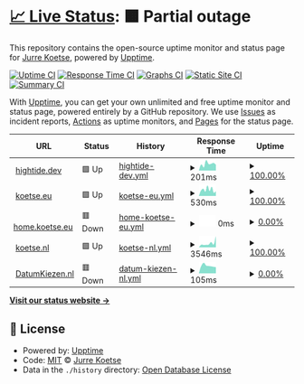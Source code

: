 # [📈 Live Status](https://status.hightide.dev): <!--live status--> **🟧 Partial outage**

This repository contains the open-source uptime monitor and status page for [Jurre Koetse](https://status.hightide.dev), powered by [Upptime](https://github.com/upptime/upptime).

[![Uptime CI](https://github.com/HighTide/status.hightide.dev/workflows/Uptime%20CI/badge.svg)](https://github.com/HighTide/status.hightide.dev/actions?query=workflow%3A%22Uptime+CI%22)
[![Response Time CI](https://github.com/HighTide/status.hightide.dev/workflows/Response%20Time%20CI/badge.svg)](https://github.com/HighTide/status.hightide.dev/actions?query=workflow%3A%22Response+Time+CI%22)
[![Graphs CI](https://github.com/HighTide/status.hightide.dev/workflows/Graphs%20CI/badge.svg)](https://github.com/HighTide/status.hightide.dev/actions?query=workflow%3A%22Graphs+CI%22)
[![Static Site CI](https://github.com/HighTide/status.hightide.dev/workflows/Static%20Site%20CI/badge.svg)](https://github.com/HighTide/status.hightide.dev/actions?query=workflow%3A%22Static+Site+CI%22)
[![Summary CI](https://github.com/HighTide/status.hightide.dev/workflows/Summary%20CI/badge.svg)](https://github.com/HighTide/status.hightide.dev/actions?query=workflow%3A%22Summary+CI%22)

With [Upptime](https://upptime.js.org), you can get your own unlimited and free uptime monitor and status page, powered entirely by a GitHub repository. We use [Issues](https://github.com/HighTide/status.hightide.dev/issues) as incident reports, [Actions](https://github.com/HighTide/status.hightide.dev/actions) as uptime monitors, and [Pages](https://status.hightide.dev) for the status page.

<!--start: status pages-->
<!-- This summary is generated by Upptime (https://github.com/upptime/upptime) -->
<!-- Do not edit this manually, your changes will be overwritten -->
<!-- prettier-ignore -->
| URL | Status | History | Response Time | Uptime |
| --- | ------ | ------- | ------------- | ------ |
| <img alt="" src="https://icons.duckduckgo.com/ip3/hightide.dev.ico" height="13"> [hightide.dev](https://hightide.dev) | 🟩 Up | [hightide-dev.yml](https://github.com/HighTide/status.hightide.dev/commits/HEAD/history/hightide-dev.yml) | <details><summary><img alt="Response time graph" src="./graphs/hightide-dev/response-time-week.png" height="20"> 201ms</summary><br><a href="https://status.hightide.dev/history/hightide-dev"><img alt="Response time 121" src="https://img.shields.io/endpoint?url=https%3A%2F%2Fraw.githubusercontent.com%2FHighTide%2Fstatus.hightide.dev%2FHEAD%2Fapi%2Fhightide-dev%2Fresponse-time.json"></a><br><a href="https://status.hightide.dev/history/hightide-dev"><img alt="24-hour response time 178" src="https://img.shields.io/endpoint?url=https%3A%2F%2Fraw.githubusercontent.com%2FHighTide%2Fstatus.hightide.dev%2FHEAD%2Fapi%2Fhightide-dev%2Fresponse-time-day.json"></a><br><a href="https://status.hightide.dev/history/hightide-dev"><img alt="7-day response time 201" src="https://img.shields.io/endpoint?url=https%3A%2F%2Fraw.githubusercontent.com%2FHighTide%2Fstatus.hightide.dev%2FHEAD%2Fapi%2Fhightide-dev%2Fresponse-time-week.json"></a><br><a href="https://status.hightide.dev/history/hightide-dev"><img alt="30-day response time 165" src="https://img.shields.io/endpoint?url=https%3A%2F%2Fraw.githubusercontent.com%2FHighTide%2Fstatus.hightide.dev%2FHEAD%2Fapi%2Fhightide-dev%2Fresponse-time-month.json"></a><br><a href="https://status.hightide.dev/history/hightide-dev"><img alt="1-year response time 120" src="https://img.shields.io/endpoint?url=https%3A%2F%2Fraw.githubusercontent.com%2FHighTide%2Fstatus.hightide.dev%2FHEAD%2Fapi%2Fhightide-dev%2Fresponse-time-year.json"></a></details> | <details><summary><a href="https://status.hightide.dev/history/hightide-dev">100.00%</a></summary><a href="https://status.hightide.dev/history/hightide-dev"><img alt="All-time uptime 98.39%" src="https://img.shields.io/endpoint?url=https%3A%2F%2Fraw.githubusercontent.com%2FHighTide%2Fstatus.hightide.dev%2FHEAD%2Fapi%2Fhightide-dev%2Fuptime.json"></a><br><a href="https://status.hightide.dev/history/hightide-dev"><img alt="24-hour uptime 100.00%" src="https://img.shields.io/endpoint?url=https%3A%2F%2Fraw.githubusercontent.com%2FHighTide%2Fstatus.hightide.dev%2FHEAD%2Fapi%2Fhightide-dev%2Fuptime-day.json"></a><br><a href="https://status.hightide.dev/history/hightide-dev"><img alt="7-day uptime 100.00%" src="https://img.shields.io/endpoint?url=https%3A%2F%2Fraw.githubusercontent.com%2FHighTide%2Fstatus.hightide.dev%2FHEAD%2Fapi%2Fhightide-dev%2Fuptime-week.json"></a><br><a href="https://status.hightide.dev/history/hightide-dev"><img alt="30-day uptime 100.00%" src="https://img.shields.io/endpoint?url=https%3A%2F%2Fraw.githubusercontent.com%2FHighTide%2Fstatus.hightide.dev%2FHEAD%2Fapi%2Fhightide-dev%2Fuptime-month.json"></a><br><a href="https://status.hightide.dev/history/hightide-dev"><img alt="1-year uptime 95.36%" src="https://img.shields.io/endpoint?url=https%3A%2F%2Fraw.githubusercontent.com%2FHighTide%2Fstatus.hightide.dev%2FHEAD%2Fapi%2Fhightide-dev%2Fuptime-year.json"></a></details>
| <img alt="" src="https://icons.duckduckgo.com/ip3/koetse.eu.ico" height="13"> [koetse.eu](https://koetse.eu) | 🟩 Up | [koetse-eu.yml](https://github.com/HighTide/status.hightide.dev/commits/HEAD/history/koetse-eu.yml) | <details><summary><img alt="Response time graph" src="./graphs/koetse-eu/response-time-week.png" height="20"> 530ms</summary><br><a href="https://status.hightide.dev/history/koetse-eu"><img alt="Response time 371" src="https://img.shields.io/endpoint?url=https%3A%2F%2Fraw.githubusercontent.com%2FHighTide%2Fstatus.hightide.dev%2FHEAD%2Fapi%2Fkoetse-eu%2Fresponse-time.json"></a><br><a href="https://status.hightide.dev/history/koetse-eu"><img alt="24-hour response time 336" src="https://img.shields.io/endpoint?url=https%3A%2F%2Fraw.githubusercontent.com%2FHighTide%2Fstatus.hightide.dev%2FHEAD%2Fapi%2Fkoetse-eu%2Fresponse-time-day.json"></a><br><a href="https://status.hightide.dev/history/koetse-eu"><img alt="7-day response time 530" src="https://img.shields.io/endpoint?url=https%3A%2F%2Fraw.githubusercontent.com%2FHighTide%2Fstatus.hightide.dev%2FHEAD%2Fapi%2Fkoetse-eu%2Fresponse-time-week.json"></a><br><a href="https://status.hightide.dev/history/koetse-eu"><img alt="30-day response time 414" src="https://img.shields.io/endpoint?url=https%3A%2F%2Fraw.githubusercontent.com%2FHighTide%2Fstatus.hightide.dev%2FHEAD%2Fapi%2Fkoetse-eu%2Fresponse-time-month.json"></a><br><a href="https://status.hightide.dev/history/koetse-eu"><img alt="1-year response time 381" src="https://img.shields.io/endpoint?url=https%3A%2F%2Fraw.githubusercontent.com%2FHighTide%2Fstatus.hightide.dev%2FHEAD%2Fapi%2Fkoetse-eu%2Fresponse-time-year.json"></a></details> | <details><summary><a href="https://status.hightide.dev/history/koetse-eu">100.00%</a></summary><a href="https://status.hightide.dev/history/koetse-eu"><img alt="All-time uptime 99.95%" src="https://img.shields.io/endpoint?url=https%3A%2F%2Fraw.githubusercontent.com%2FHighTide%2Fstatus.hightide.dev%2FHEAD%2Fapi%2Fkoetse-eu%2Fuptime.json"></a><br><a href="https://status.hightide.dev/history/koetse-eu"><img alt="24-hour uptime 100.00%" src="https://img.shields.io/endpoint?url=https%3A%2F%2Fraw.githubusercontent.com%2FHighTide%2Fstatus.hightide.dev%2FHEAD%2Fapi%2Fkoetse-eu%2Fuptime-day.json"></a><br><a href="https://status.hightide.dev/history/koetse-eu"><img alt="7-day uptime 100.00%" src="https://img.shields.io/endpoint?url=https%3A%2F%2Fraw.githubusercontent.com%2FHighTide%2Fstatus.hightide.dev%2FHEAD%2Fapi%2Fkoetse-eu%2Fuptime-week.json"></a><br><a href="https://status.hightide.dev/history/koetse-eu"><img alt="30-day uptime 100.00%" src="https://img.shields.io/endpoint?url=https%3A%2F%2Fraw.githubusercontent.com%2FHighTide%2Fstatus.hightide.dev%2FHEAD%2Fapi%2Fkoetse-eu%2Fuptime-month.json"></a><br><a href="https://status.hightide.dev/history/koetse-eu"><img alt="1-year uptime 99.94%" src="https://img.shields.io/endpoint?url=https%3A%2F%2Fraw.githubusercontent.com%2FHighTide%2Fstatus.hightide.dev%2FHEAD%2Fapi%2Fkoetse-eu%2Fuptime-year.json"></a></details>
| <img alt="" src="https://icons.duckduckgo.com/ip3/home.koetse.eu.ico" height="13"> [home.koetse.eu](https://home.koetse.eu) | 🟥 Down | [home-koetse-eu.yml](https://github.com/HighTide/status.hightide.dev/commits/HEAD/history/home-koetse-eu.yml) | <details><summary><img alt="Response time graph" src="./graphs/home-koetse-eu/response-time-week.png" height="20"> 0ms</summary><br><a href="https://status.hightide.dev/history/home-koetse-eu"><img alt="Response time 488" src="https://img.shields.io/endpoint?url=https%3A%2F%2Fraw.githubusercontent.com%2FHighTide%2Fstatus.hightide.dev%2FHEAD%2Fapi%2Fhome-koetse-eu%2Fresponse-time.json"></a><br><a href="https://status.hightide.dev/history/home-koetse-eu"><img alt="24-hour response time 0" src="https://img.shields.io/endpoint?url=https%3A%2F%2Fraw.githubusercontent.com%2FHighTide%2Fstatus.hightide.dev%2FHEAD%2Fapi%2Fhome-koetse-eu%2Fresponse-time-day.json"></a><br><a href="https://status.hightide.dev/history/home-koetse-eu"><img alt="7-day response time 0" src="https://img.shields.io/endpoint?url=https%3A%2F%2Fraw.githubusercontent.com%2FHighTide%2Fstatus.hightide.dev%2FHEAD%2Fapi%2Fhome-koetse-eu%2Fresponse-time-week.json"></a><br><a href="https://status.hightide.dev/history/home-koetse-eu"><img alt="30-day response time 0" src="https://img.shields.io/endpoint?url=https%3A%2F%2Fraw.githubusercontent.com%2FHighTide%2Fstatus.hightide.dev%2FHEAD%2Fapi%2Fhome-koetse-eu%2Fresponse-time-month.json"></a><br><a href="https://status.hightide.dev/history/home-koetse-eu"><img alt="1-year response time 606" src="https://img.shields.io/endpoint?url=https%3A%2F%2Fraw.githubusercontent.com%2FHighTide%2Fstatus.hightide.dev%2FHEAD%2Fapi%2Fhome-koetse-eu%2Fresponse-time-year.json"></a></details> | <details><summary><a href="https://status.hightide.dev/history/home-koetse-eu">0.00%</a></summary><a href="https://status.hightide.dev/history/home-koetse-eu"><img alt="All-time uptime 1.44%" src="https://img.shields.io/endpoint?url=https%3A%2F%2Fraw.githubusercontent.com%2FHighTide%2Fstatus.hightide.dev%2FHEAD%2Fapi%2Fhome-koetse-eu%2Fuptime.json"></a><br><a href="https://status.hightide.dev/history/home-koetse-eu"><img alt="24-hour uptime 0.00%" src="https://img.shields.io/endpoint?url=https%3A%2F%2Fraw.githubusercontent.com%2FHighTide%2Fstatus.hightide.dev%2FHEAD%2Fapi%2Fhome-koetse-eu%2Fuptime-day.json"></a><br><a href="https://status.hightide.dev/history/home-koetse-eu"><img alt="7-day uptime 0.00%" src="https://img.shields.io/endpoint?url=https%3A%2F%2Fraw.githubusercontent.com%2FHighTide%2Fstatus.hightide.dev%2FHEAD%2Fapi%2Fhome-koetse-eu%2Fuptime-week.json"></a><br><a href="https://status.hightide.dev/history/home-koetse-eu"><img alt="30-day uptime 0.00%" src="https://img.shields.io/endpoint?url=https%3A%2F%2Fraw.githubusercontent.com%2FHighTide%2Fstatus.hightide.dev%2FHEAD%2Fapi%2Fhome-koetse-eu%2Fuptime-month.json"></a><br><a href="https://status.hightide.dev/history/home-koetse-eu"><img alt="1-year uptime 0.51%" src="https://img.shields.io/endpoint?url=https%3A%2F%2Fraw.githubusercontent.com%2FHighTide%2Fstatus.hightide.dev%2FHEAD%2Fapi%2Fhome-koetse-eu%2Fuptime-year.json"></a></details>
| <img alt="" src="https://icons.duckduckgo.com/ip3/koetse.nl.ico" height="13"> [koetse.nl](https://koetse.nl) | 🟩 Up | [koetse-nl.yml](https://github.com/HighTide/status.hightide.dev/commits/HEAD/history/koetse-nl.yml) | <details><summary><img alt="Response time graph" src="./graphs/koetse-nl/response-time-week.png" height="20"> 3546ms</summary><br><a href="https://status.hightide.dev/history/koetse-nl"><img alt="Response time 2722" src="https://img.shields.io/endpoint?url=https%3A%2F%2Fraw.githubusercontent.com%2FHighTide%2Fstatus.hightide.dev%2FHEAD%2Fapi%2Fkoetse-nl%2Fresponse-time.json"></a><br><a href="https://status.hightide.dev/history/koetse-nl"><img alt="24-hour response time 9675" src="https://img.shields.io/endpoint?url=https%3A%2F%2Fraw.githubusercontent.com%2FHighTide%2Fstatus.hightide.dev%2FHEAD%2Fapi%2Fkoetse-nl%2Fresponse-time-day.json"></a><br><a href="https://status.hightide.dev/history/koetse-nl"><img alt="7-day response time 3546" src="https://img.shields.io/endpoint?url=https%3A%2F%2Fraw.githubusercontent.com%2FHighTide%2Fstatus.hightide.dev%2FHEAD%2Fapi%2Fkoetse-nl%2Fresponse-time-week.json"></a><br><a href="https://status.hightide.dev/history/koetse-nl"><img alt="30-day response time 2737" src="https://img.shields.io/endpoint?url=https%3A%2F%2Fraw.githubusercontent.com%2FHighTide%2Fstatus.hightide.dev%2FHEAD%2Fapi%2Fkoetse-nl%2Fresponse-time-month.json"></a><br><a href="https://status.hightide.dev/history/koetse-nl"><img alt="1-year response time 2822" src="https://img.shields.io/endpoint?url=https%3A%2F%2Fraw.githubusercontent.com%2FHighTide%2Fstatus.hightide.dev%2FHEAD%2Fapi%2Fkoetse-nl%2Fresponse-time-year.json"></a></details> | <details><summary><a href="https://status.hightide.dev/history/koetse-nl">100.00%</a></summary><a href="https://status.hightide.dev/history/koetse-nl"><img alt="All-time uptime 99.96%" src="https://img.shields.io/endpoint?url=https%3A%2F%2Fraw.githubusercontent.com%2FHighTide%2Fstatus.hightide.dev%2FHEAD%2Fapi%2Fkoetse-nl%2Fuptime.json"></a><br><a href="https://status.hightide.dev/history/koetse-nl"><img alt="24-hour uptime 100.00%" src="https://img.shields.io/endpoint?url=https%3A%2F%2Fraw.githubusercontent.com%2FHighTide%2Fstatus.hightide.dev%2FHEAD%2Fapi%2Fkoetse-nl%2Fuptime-day.json"></a><br><a href="https://status.hightide.dev/history/koetse-nl"><img alt="7-day uptime 100.00%" src="https://img.shields.io/endpoint?url=https%3A%2F%2Fraw.githubusercontent.com%2FHighTide%2Fstatus.hightide.dev%2FHEAD%2Fapi%2Fkoetse-nl%2Fuptime-week.json"></a><br><a href="https://status.hightide.dev/history/koetse-nl"><img alt="30-day uptime 100.00%" src="https://img.shields.io/endpoint?url=https%3A%2F%2Fraw.githubusercontent.com%2FHighTide%2Fstatus.hightide.dev%2FHEAD%2Fapi%2Fkoetse-nl%2Fuptime-month.json"></a><br><a href="https://status.hightide.dev/history/koetse-nl"><img alt="1-year uptime 99.97%" src="https://img.shields.io/endpoint?url=https%3A%2F%2Fraw.githubusercontent.com%2FHighTide%2Fstatus.hightide.dev%2FHEAD%2Fapi%2Fkoetse-nl%2Fuptime-year.json"></a></details>
| <img alt="" src="https://icons.duckduckgo.com/ip3/datumkiezen.nl.ico" height="13"> [DatumKiezen.nl](https://DatumKiezen.nl) | 🟥 Down | [datum-kiezen-nl.yml](https://github.com/HighTide/status.hightide.dev/commits/HEAD/history/datum-kiezen-nl.yml) | <details><summary><img alt="Response time graph" src="./graphs/datum-kiezen-nl/response-time-week.png" height="20"> 105ms</summary><br><a href="https://status.hightide.dev/history/datum-kiezen-nl"><img alt="Response time 110" src="https://img.shields.io/endpoint?url=https%3A%2F%2Fraw.githubusercontent.com%2FHighTide%2Fstatus.hightide.dev%2FHEAD%2Fapi%2Fdatum-kiezen-nl%2Fresponse-time.json"></a><br><a href="https://status.hightide.dev/history/datum-kiezen-nl"><img alt="24-hour response time 86" src="https://img.shields.io/endpoint?url=https%3A%2F%2Fraw.githubusercontent.com%2FHighTide%2Fstatus.hightide.dev%2FHEAD%2Fapi%2Fdatum-kiezen-nl%2Fresponse-time-day.json"></a><br><a href="https://status.hightide.dev/history/datum-kiezen-nl"><img alt="7-day response time 105" src="https://img.shields.io/endpoint?url=https%3A%2F%2Fraw.githubusercontent.com%2FHighTide%2Fstatus.hightide.dev%2FHEAD%2Fapi%2Fdatum-kiezen-nl%2Fresponse-time-week.json"></a><br><a href="https://status.hightide.dev/history/datum-kiezen-nl"><img alt="30-day response time 116" src="https://img.shields.io/endpoint?url=https%3A%2F%2Fraw.githubusercontent.com%2FHighTide%2Fstatus.hightide.dev%2FHEAD%2Fapi%2Fdatum-kiezen-nl%2Fresponse-time-month.json"></a><br><a href="https://status.hightide.dev/history/datum-kiezen-nl"><img alt="1-year response time 110" src="https://img.shields.io/endpoint?url=https%3A%2F%2Fraw.githubusercontent.com%2FHighTide%2Fstatus.hightide.dev%2FHEAD%2Fapi%2Fdatum-kiezen-nl%2Fresponse-time-year.json"></a></details> | <details><summary><a href="https://status.hightide.dev/history/datum-kiezen-nl">0.00%</a></summary><a href="https://status.hightide.dev/history/datum-kiezen-nl"><img alt="All-time uptime 0.00%" src="https://img.shields.io/endpoint?url=https%3A%2F%2Fraw.githubusercontent.com%2FHighTide%2Fstatus.hightide.dev%2FHEAD%2Fapi%2Fdatum-kiezen-nl%2Fuptime.json"></a><br><a href="https://status.hightide.dev/history/datum-kiezen-nl"><img alt="24-hour uptime 0.00%" src="https://img.shields.io/endpoint?url=https%3A%2F%2Fraw.githubusercontent.com%2FHighTide%2Fstatus.hightide.dev%2FHEAD%2Fapi%2Fdatum-kiezen-nl%2Fuptime-day.json"></a><br><a href="https://status.hightide.dev/history/datum-kiezen-nl"><img alt="7-day uptime 0.00%" src="https://img.shields.io/endpoint?url=https%3A%2F%2Fraw.githubusercontent.com%2FHighTide%2Fstatus.hightide.dev%2FHEAD%2Fapi%2Fdatum-kiezen-nl%2Fuptime-week.json"></a><br><a href="https://status.hightide.dev/history/datum-kiezen-nl"><img alt="30-day uptime 0.00%" src="https://img.shields.io/endpoint?url=https%3A%2F%2Fraw.githubusercontent.com%2FHighTide%2Fstatus.hightide.dev%2FHEAD%2Fapi%2Fdatum-kiezen-nl%2Fuptime-month.json"></a><br><a href="https://status.hightide.dev/history/datum-kiezen-nl"><img alt="1-year uptime 0.00%" src="https://img.shields.io/endpoint?url=https%3A%2F%2Fraw.githubusercontent.com%2FHighTide%2Fstatus.hightide.dev%2FHEAD%2Fapi%2Fdatum-kiezen-nl%2Fuptime-year.json"></a></details>

<!--end: status pages-->

[**Visit our status website →**](https://status.hightide.dev)

## 📄 License

- Powered by: [Upptime](https://github.com/upptime/upptime)
- Code: [MIT](./LICENSE) © [Jurre Koetse](https://status.hightide.dev)
- Data in the `./history` directory: [Open Database License](https://opendatacommons.org/licenses/odbl/1-0/)
